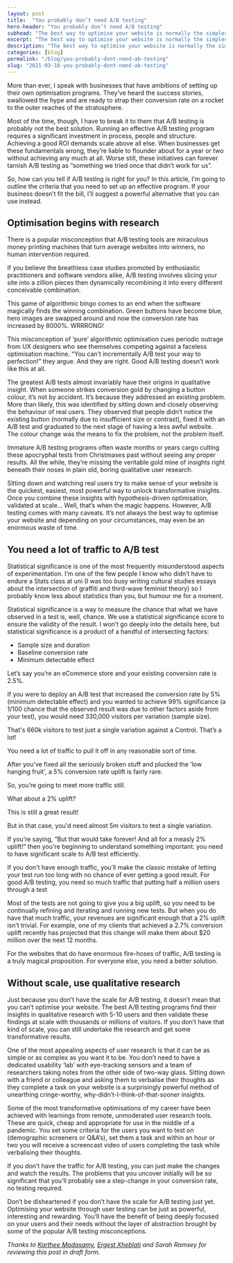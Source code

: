 ```yaml
---
layout: post
title:  "You probably don’t need A/B testing"
hero-header: "You probably don’t need A/B testing"
subhead: "The best way to optimise your website is normally the simplest."
excerpt: "The best way to optimise your website is normally the simplest."
description: "The best way to optimise your website is normally the simplest."
categories: [blog]
permalink: "/blog/you-probably-dont-need-ab-testing"
slug: "2021-03-18-you-probably-dont-need-ab-testing"
---
```


More than ever, I speak with businesses that have ambitions of setting up their own optimisation programs. They’ve heard the success stories, swallowed the hype and are ready to strap their conversion rate on a rocket to the outer reaches of the stratosphere.

Most of the time, though, I have to break it to them that A/B testing is probably not the best solution. Running an effective A/B testing program requires a significant investment in process, people and structure. Achieving a good ROI demands scale above all else. When businesses get these fundamentals wrong, they’re liable to flounder about for a year or two without achieving any much at all. Worse still, these initiatives can forever tarnish A/B testing as “something we tried once that didn’t work for us”.

So, how can you tell if A/B testing is right for you? In this article, I’m going to outline the criteria that you need to set up an effective program. If your business doesn’t fit the bill, I’ll suggest a powerful alternative that you can use instead.

## Optimisation begins with research

There is a popular misconception that A/B testing tools are miraculous money printing machines that turn average websites into winners, no human intervention required. 

If you believe the breathless case studies promoted by enthusiastic practitioners and software vendors alike, A/B testing involves slicing your site into a zillion pieces then dynamically recombining it into every different conceivable combination. 

This game of algorithmic bingo comes to an end when the software magically finds the winning combination. Green buttons have become blue, hero images are swapped around and now the conversion rate has increased by 8000%. WRRRONG!  

This misconception of ‘pure’ algorithmic optimisation cues periodic outrage from UX designers who see themselves competing against a faceless optimisation machine. “You can’t incrementally A/B test your way to perfection!” they argue. And they are right. Good A/B testing doesn’t work like this at all.

The greatest A/B tests almost invariably have their origins in qualitative insight. When someone strikes conversion gold by changing a button colour, it’s not by accident. It’s because they addressed an existing problem. More than likely, this was identified by sitting down and closely observing the behaviour of real users. They observed that people didn’t notice the existing button (normally due to insufficient size or contrast), fixed it with an A/B test and graduated to the next stage of having a less awful website. The colour change was the means to fix the problem, not the problem itself. 

Immature A/B testing programs often waste months or years cargo culting these apocryphal tests from Christmases past without seeing any proper results. All the while, they’re missing the veritable gold mine of insights right beneath their noses in plain old, boring qualitative user research. 

Sitting down and watching real users try to make sense of your website is the quickest, easiest, most powerful way to unlock transformative insights. Once you combine these insights with hypothesis-driven optimisation, validated at scale… Well, that’s when the magic happens. However, A/B testing comes with many caveats. It’s not always the best way to optimise your website and depending on your circumstances, may even be an enormous waste of time.

## You need a lot of traffic to A/B test

Statistical significance is one of the most frequently misunderstood aspects of experimentation. I’m one of the few people I know who didn’t have to endure a Stats class at uni (I was too busy writing cultural studies essays about the intersection of graffiti and third-wave feminist theory) so I probably know less about statistics than you, but humour me for a moment.

Statistical significance is a way to measure the chance that what we have observed in a test is, well, chance. We use a statistical significance score to ensure the validity of the result. I won’t go deeply into the details here, but statistical significance is a product of a handful of intersecting factors:

<ul class="list">
<li>Sample size and duration</li>
<li>Baseline conversion rate</li>
<li>Minimum detectable effect</li>
</ul>

Let’s say you’re an eCommerce store and your existing conversion rate is 2.5%. 

If you were to deploy an A/B test that increased the conversion rate by 5% (minimum detectable effect) and you wanted to achieve 99% significance (a 1/100 chance that the observed result was due to other factors aside from your test), you would need 330,000 visitors per variation (sample size).

That's 660k visitors to test just a single variation against a Control. That’s a lot! 

You need a lot of traffic to pull it off in any reasonable sort of time. 

After you've fixed all the seriously broken stuff and plucked the 'low hanging fruit', a 5% conversion rate uplift is fairly rare. 

So, you’re going to meet more traffic still.

What about a 2% uplift?

This is still a great result! 

But in that case, you'd need almost 5m visitors to test a single variation. 

If you’re saying, “But that would take forever! And all for a measly 2% uplift!” then you're beginning to understand something important: you need to have significant scale to A/B test efficiently.

If you don't have enough traffic, you'll make the classic mistake of letting your test run too long with no chance of ever getting a good result. For good A/B testing, you need so much traffic that putting half a million users through a test 

Most of the tests are not going to give you a big uplift, so you need to be continually refining and iterating and running new tests. But when you do have that much traffic, your revenues are significant enough that a 2% uplift isn’t trivial. For example, one of my clients that achieved a 2.7% conversion uplift recently has projected that this change will make them about $20 million over the next 12 months.

For the websites that do have enormous fire-hoses of traffic, A/B testing is a truly magical proposition. For everyone else, you need a better solution.

## Without scale, use qualitative research

Just because you don’t have the scale for A/B testing, it doesn’t mean that you can’t optimise your website. The best A/B testing programs find their insights in qualitative research with 5-10 users and then validate these findings at scale with thousands or millions of visitors. If you don’t have that kind of scale, you can still undertake the research and get some transformative results. 

One of the most appealing aspects of user research is that it can be as simple or as complex as you want it to be. You don’t need to have a dedicated usability ‘lab’ with eye-tracking sensors and a team of researchers taking notes from the other side of two-way glass. Sitting down with a friend or colleague and asking them to verbalise their thoughts as they complete a task on your website is a surprisingly powerful method of unearthing cringe-worthy, why-didn’t-I-think-of-that-sooner insights.

Some of the most transformative optimisations of my career have been achieved with learnings from remote, unmoderated user research tools. These are quick, cheap and appropriate for use in the middle of a pandemic. You set some criteria for the users you want to test on (demographic screeners or Q&A’s), set them a task and within an hour or two you will receive a screencast video of users completing the task while verbalising their thoughts.

If you don’t have the traffic for A/B testing, you can just make the changes and watch the results. The problems that you uncover initially will be so significant that you’ll probably see a step-change in your conversion rate, no testing required.

Don’t be disheartened if you don’t have the scale for A/B testing just yet. Optimising your website through user testing can be just as powerful, interesting and rewarding. You’ll have the benefit of being deeply focused on your users and their needs without the layer of abstraction brought by some of the popular A/B testing misconceptions.

_Thanks to [Karthee Madasamy](https://www.karthee.vc), [Ergest Xheblati](https://ergestx.ghost.io) and Sarah Ramsey for reviewing this post in draft form._